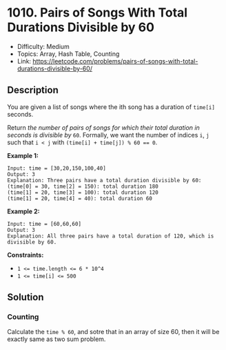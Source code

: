 # 1010. Pairs of Songs With Total Durations Divisible by 60

- Difficulty: Medium
- Topics: Array, Hash Table, Counting
- Link: https://leetcode.com/problems/pairs-of-songs-with-total-durations-divisible-by-60/

## Description

You are given a list of songs where the ith song has a duration of `time[i]` seconds.

Return _the number of pairs of songs for which their total duration in seconds is divisible by_ `60`. Formally, we want the number of indices `i`, `j` such that `i < j` with `(time[i] + time[j]) % 60 == 0`.

**Example 1:**

```
Input: time = [30,20,150,100,40]
Output: 3
Explanation: Three pairs have a total duration divisible by 60:
(time[0] = 30, time[2] = 150): total duration 180
(time[1] = 20, time[3] = 100): total duration 120
(time[1] = 20, time[4] = 40): total duration 60
```

**Example 2:**

```
Input: time = [60,60,60]
Output: 3
Explanation: All three pairs have a total duration of 120, which is divisible by 60.
```

**Constraints:**

- `1 <= time.length <= 6 * 10^4`
- `1 <= time[i] <= 500`

## Solution

### Counting

Calculate the `time % 60`, and sotre that in an array of size 60, then it will be exactly same as two sum problem.
